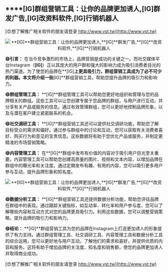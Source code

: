 ## ****[IG]**群组营销工具：让你的品牌更加诱人,**[IG]**群发广告,**[IG]**改资料软件,**[IG]**行销机器人**

[😍想了解推广相关软件的朋友请登录 http://www.vst.tw](http://www.vst.tw)

 <center><img src="https://vst.tw/MP4/tuiguang/png/2.png" alt="**[IG]**群组营销工具：让你的品牌更加诱人,**[IG]**群发广告,**[IG]**改资料软件,**[IG]**行销机器人"></center>

**😄引言：**
在当今竞争激烈的市场上，品牌营销是成功的关键之一。而社交媒体平台Instagram（**[IG]**）正以其庞大的用户群和强大的影响力成为吸引消费者目光的热门渠道。为了使您的品牌在**[IG]**上更具吸引力，群组营销工具成为了必不可少的利器。本文将介绍一些**[IG]**群组营销工具，帮助您提升品牌的吸引力和影响力。

**😄群组管理工具：**
**[IG]**群组管理工具可以帮助您更好地组织和管理与您的品牌相关的群组。这些工具可以让您创建专属于您品牌的群组，与用户进行互动，并分享有关产品或服务的信息。通过有效管理群组，您可以更好地控制品牌形象，以及与潜在客户建立紧密联系的机会。

**😄社交调研工具：**
**[IG]**群组营销工具还可以提供社交调研功能，帮助您了解目标受众的需求和偏好。通过参与群组中的讨论和互动，您可以获取有关消费者喜好、购买行为和意见的宝贵信息。这些数据将有助于您优化产品或服务，并制定更精准的市场营销策略。

**😄内容管理工具：**
在**[IG]**群组中发布有价值的内容对于吸引用户目光至关重要。内容管理工具可以帮助您创建高质量的图片、视频和文本内容，以增加品牌在群组中的曝光率和关注度。通过定期发布有趣、有用的内容，您可以吸引更多用户参与互动，提升品牌形象和知名度。

 <center><img src="https://vst.tw/MP4/tuiguang/png/5.png" alt="**[IG]**群组营销工具：让你的品牌更加诱人,**[IG]**群发广告,**[IG]**改资料软件,**[IG]**行销机器人"></center>

**😄数据分析工具：**
**[IG]**群组营销工具还提供数据分析功能，帮助您评估品牌在群组中的表现。通过跟踪关键指标，如互动率、转化率和用户参与度，您可以了解哪些内容和互动方式对您的品牌更具吸引力。利用这些数据，您可以调整营销策略，提升品牌的吸引力和影响力。

**😄结论：**
**[IG]**群组营销工具为您的品牌在Instagram上打造更加诱人的形象提供了有力支持。通过群组管理工具、社交调研工具、内容管理工具和数据分析工具的综合运用，您可以更好地与用户互动，了解他们的需求和喜好，并提供优质的内容和服务。这将有助于增加品牌的关注度、知名度和销售额，使您的品牌更加诱人并取得商业成功。

[😍想了解推广相关软件的朋友请登录 http://www.vst.tw](http://www.vst.tw)



